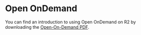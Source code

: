 # Open OnDemand

You can find an introduction to using Open OnDemand on R2 by downloading the [Open-On-Demand PDF](https://d25vtythmttl3o.cloudfront.net/uploads/sites/546/2021/08/Open-On-Demand-description.pdf).
